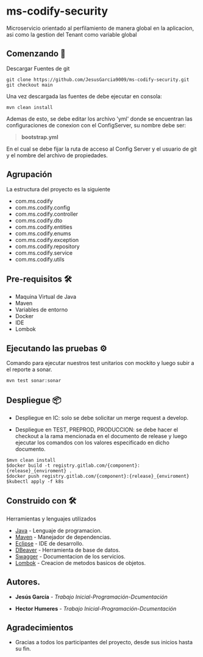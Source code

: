# ms-codify-security

Microservicio orientado al perfilamiento de manera global en la aplicacion, asi como la gestion del Tenant como variable global

## Comenzando 🚀

Descargar Fuentes de git

```
git clone https://github.com/JesusGarcia9009/ms-codify-security.git
git checkout main
```
Una vez descargada las fuentes de debe ejecutar en consola:

```
mvn clean install
```

Ademas de esto, se debe editar los archivo 'yml' donde se encuentran las configuraciones de conexion con el ConfigServer, su nombre debe ser:
> **bootstrap.yml**

En el cual se debe fijar la ruta de acceso al Config Server y el usuario de git y el nombre del archivo de propiedades.
 
## Agrupación
La estructura del proyecto es la siguiente

- com.ms.codify
- com.ms.codify.config
- com.ms.codify.controller
- com.ms.codify.dto
- com.ms.codify.entities
- com.ms.codify.enums
- com.ms.codify.exception
- com.ms.codify.repository
- com.ms.codify.service
- com.ms.codify.utils

## Pre-requisitos 🛠

- Maquina Virtual de Java
- Maven
- Variables de entorno
- Docker 
- IDE
- Lombok


## Ejecutando las pruebas ⚙

Comando para ejecutar nuestros test unitarios con mockito y luego subir a el reporte a sonar.

```
mvn test sonar:sonar
```

## Despliegue 📦

* Despliegue en IC: solo se debe solicitar un merge request a develop.

* Despliegue en TEST, PREPROD, PRODUCCION: se debe hacer el checkout a la rama mencionada en el documento de release y luego ejecutar los comandos con los valores especificado en dicho documento.

```
$mvn clean install
$docker build -t registry.gitlab.com/{component}:{release}_{enviroment} .
$docker push registry.gitlab.com/{component}:{release}_{enviroment}
$kubectl apply -f k8s
```

## Construido con 🛠


Herramientas y lenguajes utilizados


* [Java](https://www.java.com/) - Lenguaje de programacion.
* [Maven](https://maven.apache.org/) - Manejador de dependencias.
* [Eclipse](https://www.eclipse.org/) - IDE de desarrollo.
* [DBeaver](https://dbeaver.io//) - Herramienta de base de datos.
* [Swagger](https://swagger.io/) - Documentacion de los servicios.
* [Lombok](https://projectlombok.org/) - Creacion de metodos basicos de objetos.


## Autores.

* **Jesús García** - *Trabajo Inicial-Programación-Dcumentación* 

* **Hector Humeres** - *Trabajo Inicial-Programación-Dcumentación* 


## Agradecimientos


* Gracias a todos los participantes del proyecto, desde sus inicios hasta su fin.


